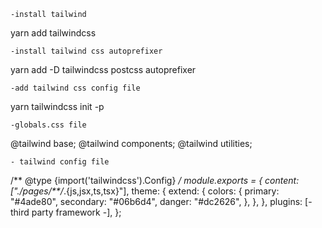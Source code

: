     -install tailwind
yarn add tailwindcss
    
    -install tailwind css autoprefixer
yarn add -D tailwindcss postcss autoprefixer

    -add tailwind css config file   
yarn tailwindcss init -p

<!--  -->
    -globals.css file 
@tailwind base;
@tailwind components;
@tailwind utilities;

<!--  -->
    - tailwind config file 
/** @type {import('tailwindcss').Config} */
module.exports = {
  content: ["./pages/**/*.{js,jsx,ts,tsx}"],
  theme: {
    extend: {
      colors: {
        primary: "#4ade80",
        secondary: "#06b6d4",
        danger: "#dc2626",
      },
    },
  },
  plugins: [- third party framework -],
};
